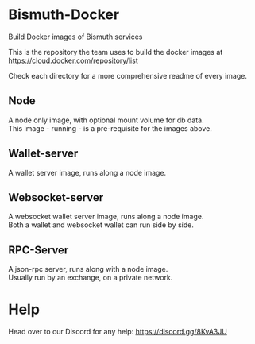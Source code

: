 # Bismuth-Docker
Build Docker images of Bismuth services

This is the repository the team uses to build the docker images at https://cloud.docker.com/repository/list

Check each directory for a more comprehensive readme of every image.

## Node

A node only image, with optional mount volume for db data.  
This image - running - is a pre-requisite for the images above.

## Wallet-server

A wallet server image, runs along a node image.

## Websocket-server

A websocket wallet server image, runs along a node image.  
Both a wallet and websocket wallet can run side by side.

## RPC-Server

A json-rpc server, runs along with a node image.  
Usually run by an exchange, on a private network.

# Help

Head over to our Discord for any help: https://discord.gg/8KvA3JU
